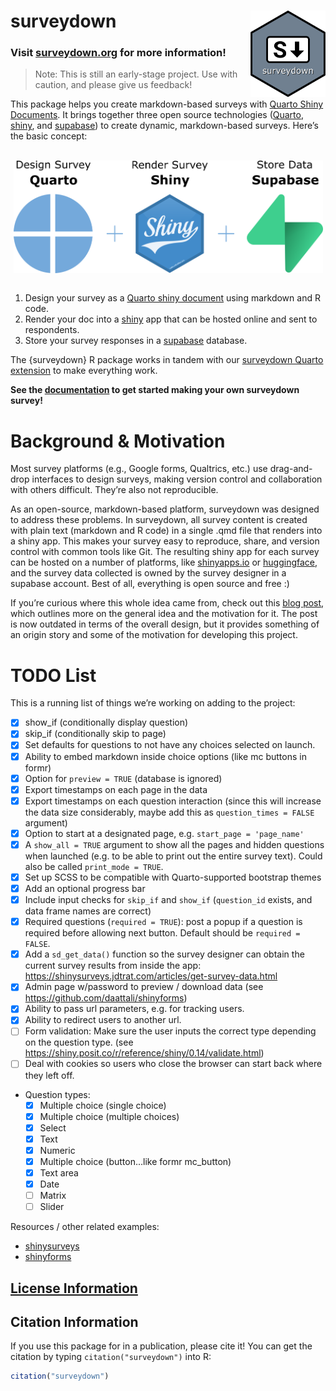 
<!-- README.md is generated from README.Rmd. Please edit this file -->

# surveydown <a href='https://surveydown.org/'><img src='man/figures/logo.png' align="right" style="width: 120px;" alt="surveydown package logo: a hex shape with a large letter S and a down arrow"/></a>

### Visit [surveydown.org](https://surveydown.org) for more information!

> Note: This is still an early-stage project. Use with caution, and
> please give us feedback!

This package helps you create markdown-based surveys with [Quarto Shiny
Documents](https://quarto.org/docs/dashboards/interactivity/shiny-r.html).
It brings together three open source technologies
([Quarto](https://quarto.org/), [shiny](https://shiny.posit.co/), and
[supabase](https://supabase.com/)) to create dynamic, markdown-based
surveys. Here’s the basic concept:

<br>
<center>
<img src='man/figures/technologies.png' align="center" style="max-height:180px;" alt="image showing the three technologies used in the surveydown platform along with their logos: quarto (for designing surveys), shiny (for rendering the survey), and supabase (for storing data)"/>
</center>

<br>

1.  Design your survey as a [Quarto shiny
    document](https://quarto.org/docs/dashboards/interactivity/shiny-r.html)
    using markdown and R code.
2.  Render your doc into a [shiny](https://shiny.posit.co/) app that can
    be hosted online and sent to respondents.
3.  Store your survey responses in a [supabase](https://supabase.com/)
    database.

The {surveydown} R package works in tandem with our [surveydown Quarto
extension](https://github.com/jhelvy/surveydown-ext) to make everything
work.

**See the [documentation](https://surveydown.org) to get started making
your own surveydown survey!**

# Background & Motivation

Most survey platforms (e.g., Google forms, Qualtrics, etc.) use
drag-and-drop interfaces to design surveys, making version control and
collaboration with others difficult. They’re also not reproducible.

As an open-source, markdown-based platform, surveydown was designed to
address these problems. In surveydown, all survey content is created
with plain text (markdown and R code) in a single .qmd file that renders
into a shiny app. This makes your survey easy to reproduce, share, and
version control with common tools like Git. The resulting shiny app for
each survey can be hosted on a number of platforms, like
[shinyapps.io](https://shinyapps.io/) or
[huggingface](https://huggingface.co/), and the survey data collected is
owned by the survey designer in a supabase account. Best of all,
everything is open source and free :)

If you’re curious where this whole idea came from, check out this [blog
post](https://www.jhelvy.com/blog/2023-04-06-markdown-surveys/), which
outlines more on the general idea and the motivation for it. The post is
now outdated in terms of the overall design, but it provides something
of an origin story and some of the motivation for developing this
project.

# TODO List

This is a running list of things we’re working on adding to the project:

- [x] show_if (conditionally display question)
- [x] skip_if (conditionally skip to page)
- [x] Set defaults for questions to not have any choices selected on
  launch.
- [x] Ability to embed markdown inside choice options (like mc buttons
  in formr)
- [x] Option for `preview = TRUE` (database is ignored)
- [x] Export timestamps on each page in the data
- [x] Export timestamps on each question interaction (since this will
  increase the data size considerably, maybe add this as
  `question_times = FALSE` argument)
- [x] Option to start at a designated page,
  e.g. `start_page = 'page_name'`
- [x] A `show_all = TRUE` argument to show all the pages and hidden
  questions when launched (e.g. to be able to print out the entire
  survey text). Could also be called `print_mode = TRUE`.
- [x] Set up SCSS to be compatible with Quarto-supported bootstrap
  themes
- [x] Add an optional progress bar
- [x] Include input checks for `skip_if` and `show_if` (`question_id`
  exists, and data frame names are correct)
- [x] Required questions (`required = TRUE`): post a popup if a question
  is required before allowing next button. Default should be
  `required = FALSE`.
- [x] Add a `sd_get_data()` function so the survey designer can obtain
  the current survey results from inside the app:
  <https://shinysurveys.jdtrat.com/articles/get-survey-data.html>
- [x] Admin page w/password to preview / download data (see
  <https://github.com/daattali/shinyforms>)
- [x] Ability to pass url parameters, e.g. for tracking users.
- [x] Ability to redirect users to another url.
- [ ] Form validation: Make sure the user inputs the correct type
  depending on the question type. (see
  <https://shiny.posit.co/r/reference/shiny/0.14/validate.html>)
- [ ] Deal with cookies so users who close the browser can start back
  where they left off.
- Question types:
  - [x] Multiple choice (single choice)
  - [x] Multiple choice (multiple choices)
  - [x] Select
  - [x] Text
  - [x] Numeric
  - [x] Multiple choice (button…like formr mc_button)
  - [x] Text area
  - [x] Date
  - [ ] Matrix
  - [ ] Slider

Resources / other related examples:

- [shinysurveys](https://github.com/jdtrat/shinysurveys)
- [shinyforms](https://github.com/daattali/shinyforms)

## [License Information](https://github.com/jhelvy/surveydown/blob/master/LICENSE.md)

## Citation Information

If you use this package for in a publication, please cite it! You can
get the citation by typing `citation("surveydown")` into R:

``` r
citation("surveydown")
```
